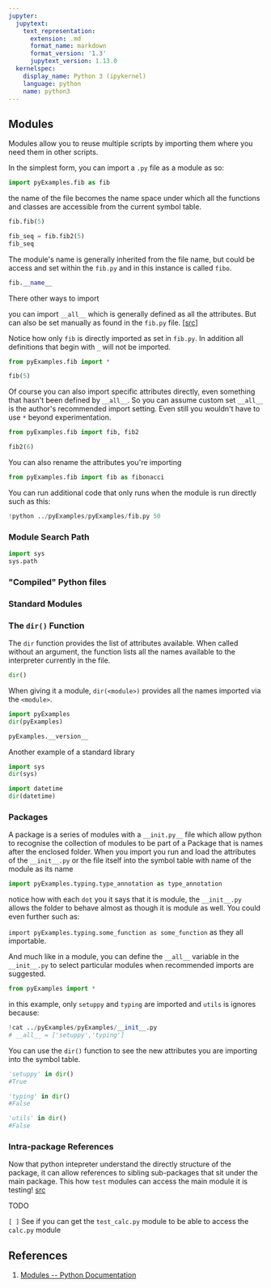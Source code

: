 ```yaml
---
jupyter:
  jupytext:
    text_representation:
      extension: .md
      format_name: markdown
      format_version: '1.3'
      jupytext_version: 1.13.0
  kernelspec:
    display_name: Python 3 (ipykernel)
    language: python
    name: python3
---
```


## Modules

Modules allow you to reuse multiple scripts by importing them where you need them in other scripts.

In the simplest form, you can import a `.py` file as a module as so:

```python
import pyExamples.fib as fib
```

the name of the file becomes the name space under which all the functions and classes are accessible from the current symbol table.

```python
fib.fib(5)
```

```python
fib_seq = fib.fib2(5)
fib_seq
```

The module's name is generally inherited from the file name, but could be access and set within the `fib.py` and in this instance is called `fibo`.

```python
fib.__name__
```

There other ways to import


you can import `__all__` which is generally defined as all the attributes. But can also be set manually as found in the `fib.py` file. [[src](https://stackoverflow.com/questions/44834/can-someone-explain-all-in-python)]

Notice how only `fib` is directly imported as set in `fib.py`. In addition all definitions that begin with `_` will not be imported.

```python
from pyExamples.fib import *
```

```python
fib(5)
```

Of course you can also import specific attributes directly, even something that hasn't been defined by `__all__`. So you can assume custom set `__all__` is the author's recommended import setting. Even still you wouldn't have to use `*` beyond experimentation.

```python
from pyExamples.fib import fib, fib2
```

```python
fib2(6)
```

You can also rename the attributes you're importing

```python
from pyExamples.fib import fib as fibonacci
```

You can run additional code that only runs when the module is run directly such as this:

```python
!python ../pyExamples/pyExamples/fib.py 50
```

### Module Search Path

```python
import sys
sys.path
```

### "Compiled" Python files


### Standard Modules


### The `dir()` Function

The `dir` function provides the list of attributes available. When called without an argument, the function lists all the names available to the interpreter currently in the file.

```python jupyter={"outputs_hidden": true} tags=[]
dir()
```

When giving it a module, `dir(<module>)` provides all the names imported via the `<module>`.

```python jupyter={"outputs_hidden": true} tags=[]
import pyExamples
dir(pyExamples)
```

```python jupyter={"outputs_hidden": true} tags=[]
pyExamples.__version__
```

Another example of a standard library

```python jupyter={"outputs_hidden": true} tags=[]
import sys
dir(sys)
```

```python
import datetime
dir(datetime)
```

### Packages

A package is a series of modules with a `__init.py__` file which allow python to recognise the collection of modules to be part of a Package that is names after the enclosed folder. When you import you run and load the attributes of the `__init__.py` or the file itself into the symbol table with name of the module as its name

```python
import pyExamples.typing.type_annotation as type_annotation
```

notice how with each `dot` you it says that it is module, the `__init__.py` allows the folder to behave almost as though it is module as well. You could even further such as:

`import pyExamples.typing.some_function as some_function` as they all importable.

And much like in a module, you can define the `__all__` variable in the `__init__.py` to select particular modules when recommended imports are suggested.

```python
from pyExamples import *
```

in this example, only `setuppy` and `typing` are imported and `utils` is ignores because:

```python
!cat ../pyExamples/pyExamples/__init__.py
# __all__ = ['setuppy','typing']
```

You can use the `dir()` function to see the new attributes you are importing into the symbol table.

```python
'setuppy' in dir()
#True
```

```python
'typing' in dir()
#False
```

```python
'utils' in dir()
#False
```

### Intra-package References


Now that python intepreter understand the directly structure of the package, it can allow references to sibling sub-packages that sit under the main package. This how `test` modules can access the main module it is testing! [src](https://docs.python.org/3/reference/import.html#package-relative-imports)


TODO


`[ ]` See if you can get the `test_calc.py` module to be able to access the `calc.py` module


## References

1. [Modules -- Python Documentation](https://docs.python.org/3/tutorial/modules.html)
